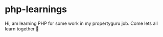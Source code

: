 # php-learnings
Hi, am learning PHP for some work in my propertyguru job. Come lets all learn together 🕺
